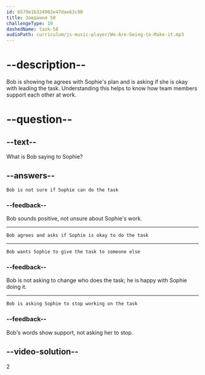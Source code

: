 ```yaml
---
id: 6579e1b324902e47dae63c90
title: Завдання 58
challengeType: 19
dashedName: task-58
audioPath: curriculum/js-music-player/We-Are-Going-to-Make-it.mp3
---
```


<!--
AUDIO REFERENCE: 
Bob: "Great. I’m happy for you to lead that effort if that’s ok with you."
-->

# --description--

Bob is showing he agrees with Sophie's plan and is asking if she is okay with leading the task. Understanding this helps to know how team members support each other at work.

# --question--

## --text--

What is Bob saying to Sophie?

## --answers--

`Bob is not sure if Sophie can do the task`

### --feedback--

Bob sounds positive, not unsure about Sophie's work.

---

`Bob agrees and asks if Sophie is okay to do the task`

---

`Bob wants Sophie to give the task to someone else`

### --feedback--

Bob is not asking to change who does the task; he is happy with Sophie doing it.

---

`Bob is asking Sophie to stop working on the task`

### --feedback--

Bob's words show support, not asking her to stop.

## --video-solution--

2
